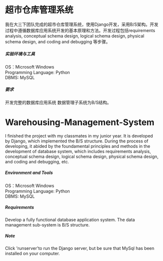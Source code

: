 # 超市仓库管理系统
我在大三下团队完成的超市仓库管理系统，使用Django开发，采用B/S架构。开发过程中遵循数据库应用系统开发的基本原理和方法。开发过程包括requirements analysis, conceptual schema design, logical schema design, physical schema design, and coding and debugging 等步骤。

##### 实验环境与工具<br/>
OS：Microsoft Windows <br/>
Programming Language: Python<br/>
DBMS: MySQL<br/>

##### 要求
开发完整的数据库应用系统
数据管理子系统为B/S结构。

# Warehousing-Management-System
I finished the project with my classmates in my junior year. It is developed by Django, which implemented the B/S structure. During the process of developing, it abided by the foundamental principles and methods in the development of database system, which includes requirements analysis, conceptual schema design, logical schema design, physical schema design, and coding and debugging, etc.

##### Environment and Tools
OS：Microsoft Windows <br/>
Programming Language: Python<br/>
DBMS: MySQL<br/>

##### Requirements
Develop a fully functional database application system.
The data management sub-system is B/S structure.

##### Note
Click 'runserver'to run the Django server, but be sure that MySql has been installed on your computer.
